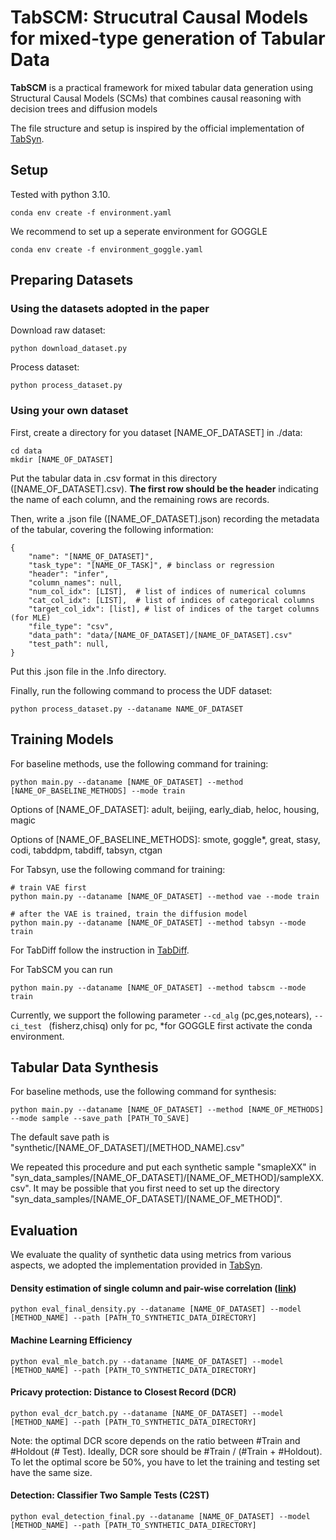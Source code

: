 # TabSCM: Strucutral Causal Models for mixed-type generation of Tabular Data

**TabSCM** is a practical framework for mixed tabular data
generation using Structural Causal Models (SCMs) that
combines causal reasoning with decision trees and diffusion models

The file structure and setup is inspired by the official implementation of [TabSyn](https://github.com/amazon-science/tabsyn).

## Setup
Tested with python 3.10.
```
conda env create -f environment.yaml
```

We recommend to set up a seperate environment for GOGGLE

```
conda env create -f environment_goggle.yaml
```

## Preparing Datasets

### Using the datasets adopted in the paper

Download raw dataset:

```
python download_dataset.py
```

Process dataset:

```
python process_dataset.py
```

### Using your own dataset

First, create a directory for you dataset [NAME_OF_DATASET] in ./data:
```
cd data
mkdir [NAME_OF_DATASET]
```

Put the tabular data in .csv format in this directory ([NAME_OF_DATASET].csv). **The first row should be the header** indicating the name of each column, and the remaining rows are records.

Then, write a .json file ([NAME_OF_DATASET].json) recording the metadata of the tabular, covering the following information:
```
{
    "name": "[NAME_OF_DATASET]",
    "task_type": "[NAME_OF_TASK]", # binclass or regression
    "header": "infer",
    "column_names": null,
    "num_col_idx": [LIST],  # list of indices of numerical columns
    "cat_col_idx": [LIST],  # list of indices of categorical columns
    "target_col_idx": [list], # list of indices of the target columns (for MLE)
    "file_type": "csv",
    "data_path": "data/[NAME_OF_DATASET]/[NAME_OF_DATASET].csv"
    "test_path": null,
}
```
Put this .json file in the .Info directory.

Finally, run the following command to process the UDF dataset:
```
python process_dataset.py --dataname NAME_OF_DATASET
```

## Training Models

For baseline methods, use the following command for training:

```
python main.py --dataname [NAME_OF_DATASET] --method [NAME_OF_BASELINE_METHODS] --mode train
```

Options of [NAME_OF_DATASET]: adult, beijing, early_diab, heloc, housing, magic

Options of [NAME_OF_BASELINE_METHODS]: smote, goggle*, great, stasy, codi, tabddpm, tabdiff, tabsyn, ctgan

For Tabsyn, use the following command for training:

```
# train VAE first
python main.py --dataname [NAME_OF_DATASET] --method vae --mode train

# after the VAE is trained, train the diffusion model
python main.py --dataname [NAME_OF_DATASET] --method tabsyn --mode train
```

For TabDiff follow the instruction in [TabDiff](https://github.com/MinkaiXu/TabDiff/tree/main).


For TabSCM you can run

```
python main.py --dataname [NAME_OF_DATASET] --method tabscm --mode train 
```

Currently, we support the following parameter ```--cd_alg``` (pc,ges,notears), ```--ci_test ``` (fisherz,chisq) only for pc, 
*for GOGGLE first activate the conda environment.


## Tabular Data Synthesis

For baseline methods, use the following command for synthesis:

```
python main.py --dataname [NAME_OF_DATASET] --method [NAME_OF_METHODS] --mode sample --save_path [PATH_TO_SAVE]
```

The default save path is "synthetic/[NAME_OF_DATASET]/[METHOD_NAME].csv"

We repeated this procedure and put each synthetic sample "smapleXX"  in "syn_data_samples/[NAME_OF_DATASET]/[NAME_OF_METHOD]/sampleXX.csv". It may be possible that you first need to set up the directory "syn_data_samples/[NAME_OF_DATASET]/[NAME_OF_METHOD]".

## Evaluation
We evaluate the quality of synthetic data using metrics from various aspects, we adopted the implementation provided in [TabSyn](https://github.com/amazon-science/tabsyn/tree/main).

#### Density estimation of single column and pair-wise correlation ([link](https://docs.sdv.dev/sdmetrics/reports/quality-report/whats-included))

```
python eval_final_density.py --dataname [NAME_OF_DATASET] --model [METHOD_NAME] --path [PATH_TO_SYNTHETIC_DATA_DIRECTORY]
```


#### Machine Learning Efficiency

```
python eval_mle_batch.py --dataname [NAME_OF_DATASET] --model [METHOD_NAME] --path [PATH_TO_SYNTHETIC_DATA_DIRECTORY]
```

#### Pricavy protection: Distance to Closest Record (DCR)

```
python eval_dcr_batch.py --dataname [NAME_OF_DATASET] --model [METHOD_NAME] --path [PATH_TO_SYNTHETIC_DATA_DIRECTORY]
```

Note: the optimal DCR score depends on the ratio between #Train and #Holdout (# Test). Ideally, DCR sore should be #Train / (#Train + #Holdout). To let the optimal score be $50\%$, you have to let the training and testing set have the same size. 

#### Detection: Classifier Two Sample Tests (C2ST)

```
python eval_detection_final.py --dataname [NAME_OF_DATASET] --model [METHOD_NAME] --path [PATH_TO_SYNTHETIC_DATA_DIRECTORY]
```

